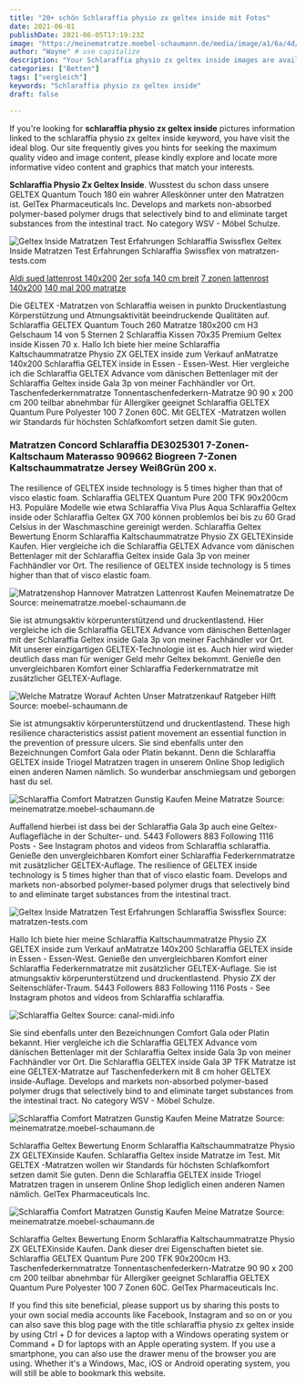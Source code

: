 ```yaml
---
title: "20+ schön Schlaraffia physio zx geltex inside mit Fotos"
date: 2021-06-01
publishDate: 2021-06-05T17:19:23Z
image: "https://meinematratze.moebel-schaumann.de/media/image/a1/6a/4d/schlaraffia-geltex-matrarzen1241.jpg"
author: "Wayne" # use capitalize
description: "Your Schlaraffia physio zx geltex inside images are available. Schlaraffia physio zx geltex inside are a topic that is being searched for and liked by netizens today. You can Download the Schlaraffia physio zx geltex inside files here. Download all free vectors."
categories: ["Betten"]
tags: ["vergleich"]
keywords: "Schlaraffia physio zx geltex inside"
draft: false

---
```


If you're looking for **schlaraffia physio zx geltex inside** pictures information linked to the schlaraffia physio zx geltex inside keyword, you have visit the ideal  blog. Our site frequently  gives you  hints  for seeking  the maximum  quality video and image  content, please kindly explore and locate more informative video content and graphics that match your interests.

**Schlaraffia Physio Zx Geltex Inside**. Wusstest du schon dass unsere GELTEX Quantum Touch 180 ein wahrer Alleskönner unter den Matratzen ist. GelTex Pharmaceuticals Inc. Develops and markets non-absorbed polymer-based polymer drugs that selectively bind to and eliminate target substances from the intestinal tract. No category WSV - Möbel Schulze.

![Geltex Inside Matratzen Test Erfahrungen Schlaraffia Swissflex](https://www.matratzen-tests.com/wp-content/uploads/2016/05/swissflex-versa-20-geltex-inside.jpg "Geltex Inside Matratzen Test Erfahrungen Schlaraffia Swissflex")
Geltex Inside Matratzen Test Erfahrungen Schlaraffia Swissflex von matratzen-tests.com

[Aldi sued lattenrost 140x200](/aldi-sued-lattenrost-140x200/)
[2er sofa 140 cm breit](/2er-sofa-140-cm-breit/)
[7 zonen lattenrost 140x200](/7-zonen-lattenrost-140x200/)
[140 mal 200 matratze](/140-mal-200-matratze/)

Die GELTEX -Matratzen von Schlaraffia weisen in punkto Druckentlastung Körperstützung und Atmungsaktivität beeindruckende Qualitäten auf. Schlaraffia GELTEX Quantum Touch 260 Matratze 180x200 cm H3 Gelschaum 14 von 5 Sternen 2 Schlaraffia Kissen 70x35 Premium Geltex inside Kissen 70 x. Hallo Ich biete hier meine Schlaraffia Kaltschaummatratze Physio ZX GELTEX inside zum Verkauf anMatratze 140x200 Schlaraffia GELTEX inside in Essen - Essen-West. Hier vergleiche ich die Schlaraffia GELTEX Advance vom dänischen Bettenlager mit der Schlaraffia Geltex inside Gala 3p von meiner Fachhändler vor Ort. Taschenfederkernmatratze Tonnentaschenfederkern-Matratze 90 90 x 200 cm 200 teilbar abnehmbar für Allergiker geeignet Schlaraffia GELTEX Quantum Pure Polyester 100 7 Zonen 60C. Mit GELTEX -Matratzen wollen wir Standards für höchsten Schlafkomfort setzen damit Sie guten.

### Matratzen Concord Schlaraffia DE3025301 7-Zonen-Kaltschaum Materasso 909662 Biogreen 7-Zonen Kaltschaummatratze Jersey WeißGrün 200 x.

The resilience of GELTEX inside technology is 5 times higher than that of visco elastic foam. Schlaraffia GELTEX Quantum Pure 200 TFK 90x200cm H3. Populäre Modelle wie etwa Schlaraffia Viva Plus Aqua Schlaraffia Geltex inside oder Schlaraffia Geltex GX 700 können problemlos bei bis zu 60 Grad Celsius in der Waschmaschine gereinigt werden. Schlaraffia Geltex Bewertung Enorm Schlaraffia Kaltschaummatratze Physio ZX GELTEXinside Kaufen. Hier vergleiche ich die Schlaraffia GELTEX Advance vom dänischen Bettenlager mit der Schlaraffia Geltex inside Gala 3p von meiner Fachhändler vor Ort. The resilience of GELTEX inside technology is 5 times higher than that of visco elastic foam.


![Matratzenshop Hannover Matratzen Lattenrost Kaufen Meinematratze De](https://www.lumizil.de/media/image/66/31/32/Schlaraffia-Taschenfederkernmatratze-Physio-_1XgVuKM8p6wG1z_1280x1280@2x.jpg "Matratzenshop Hannover Matratzen Lattenrost Kaufen Meinematratze De")
Source: meinematratze.moebel-schaumann.de

Sie ist atmungsaktiv körperunterstützend und druckentlastend. Hier vergleiche ich die Schlaraffia GELTEX Advance vom dänischen Bettenlager mit der Schlaraffia Geltex inside Gala 3p von meiner Fachhändler vor Ort. Mit unserer einzigartigen GELTEX-Technologie ist es. Auch hier wird wieder deutlich dass man für weniger Geld mehr Geltex bekommt. Genieße den unvergleichbaren Komfort einer Schlaraffia Federkernmatratze mit zusätzlicher GELTEX-Auflage.

![Welche Matratze Worauf Achten Unser Matratzenkauf Ratgeber Hilft](https://media.moebel-schaumann.de/wp-content/uploads/2019/03/7-2-1030x1030.jpg "Welche Matratze Worauf Achten Unser Matratzenkauf Ratgeber Hilft")
Source: moebel-schaumann.de

Sie ist atmungsaktiv körperunterstützend und druckentlastend. These high resilience characteristics assist patient movement an essential function in the prevention of pressure ulcers. Sie sind ebenfalls unter den Bezeichnungen Comfort Gala oder Platin bekannt. Denn die Schlaraffia GELTEX inside Triogel Matratzen tragen in unserem Online Shop lediglich einen anderen Namen nämlich. So wunderbar anschmiegsam und geborgen hast du sel.

![Schlaraffia Comfort Matratzen Gunstig Kaufen Meine Matratze](https://meinematratze.moebel-schaumann.de/media/image/27/28/c2/Schlaraffia-Kaltschaummatratze-Physio-ZX-GELTE589940c6dba86.jpg "Schlaraffia Comfort Matratzen Gunstig Kaufen Meine Matratze")
Source: meinematratze.moebel-schaumann.de

Auffallend hierbei ist dass bei der Schlaraffia Gala 3p auch eine Geltex-Auflagefläche in der Schulter- und. 5443 Followers 883 Following 1116 Posts - See Instagram photos and videos from Schlaraffia schlaraffia. Genieße den unvergleichbaren Komfort einer Schlaraffia Federkernmatratze mit zusätzlicher GELTEX-Auflage. The resilience of GELTEX inside technology is 5 times higher than that of visco elastic foam. Develops and markets non-absorbed polymer-based polymer drugs that selectively bind to and eliminate target substances from the intestinal tract.

![Geltex Inside Matratzen Test Erfahrungen Schlaraffia Swissflex](https://www.matratzen-tests.com/wp-content/uploads/2016/05/swissflex-versa-20-geltex-inside.jpg "Geltex Inside Matratzen Test Erfahrungen Schlaraffia Swissflex")
Source: matratzen-tests.com

Hallo Ich biete hier meine Schlaraffia Kaltschaummatratze Physio ZX GELTEX inside zum Verkauf anMatratze 140x200 Schlaraffia GELTEX inside in Essen - Essen-West. Genieße den unvergleichbaren Komfort einer Schlaraffia Federkernmatratze mit zusätzlicher GELTEX-Auflage. Sie ist atmungsaktiv körperunterstützend und druckentlastend. Physio ZX der Seitenschläfer-Traum. 5443 Followers 883 Following 1116 Posts - See Instagram photos and videos from Schlaraffia schlaraffia.

![Schlaraffia Geltex](https://meinematratze.moebel-schaumann.de/magazin/wp-content/uploads/2016/06/Schlaraffia-Geltex-Physio-ZX-300x169.jpg "Schlaraffia Geltex")
Source: canal-midi.info

Sie sind ebenfalls unter den Bezeichnungen Comfort Gala oder Platin bekannt. Hier vergleiche ich die Schlaraffia GELTEX Advance vom dänischen Bettenlager mit der Schlaraffia Geltex inside Gala 3p von meiner Fachhändler vor Ort. Die Schlaraffia GELTEX inside Gala 3P TFK Matratze ist eine GELTEX-Matratze auf Taschenfederkern mit 8 cm hoher GELTEX inside-Auflage. Develops and markets non-absorbed polymer-based polymer drugs that selectively bind to and eliminate target substances from the intestinal tract. No category WSV - Möbel Schulze.

![Schlaraffia Comfort Matratzen Gunstig Kaufen Meine Matratze](https://meinematratze.moebel-schaumann.de/lp/meine-matratze-matratzen-online-guenstig-kaufen-kontaktbox.jpg "Schlaraffia Comfort Matratzen Gunstig Kaufen Meine Matratze")
Source: meinematratze.moebel-schaumann.de

Schlaraffia Geltex Bewertung Enorm Schlaraffia Kaltschaummatratze Physio ZX GELTEXinside Kaufen. Schlaraffia Geltex inside Matratze im Test. Mit GELTEX -Matratzen wollen wir Standards für höchsten Schlafkomfort setzen damit Sie guten. Denn die Schlaraffia GELTEX inside Triogel Matratzen tragen in unserem Online Shop lediglich einen anderen Namen nämlich. GelTex Pharmaceuticals Inc.

![Schlaraffia Comfort Matratzen Gunstig Kaufen Meine Matratze](https://meinematratze.moebel-schaumann.de/media/image/a1/6a/4d/schlaraffia-geltex-matrarzen1241.jpg "Schlaraffia Comfort Matratzen Gunstig Kaufen Meine Matratze")
Source: meinematratze.moebel-schaumann.de

Schlaraffia Geltex Bewertung Enorm Schlaraffia Kaltschaummatratze Physio ZX GELTEXinside Kaufen. Dank dieser drei Eigenschaften bietet sie. Schlaraffia GELTEX Quantum Pure 200 TFK 90x200cm H3. Taschenfederkernmatratze Tonnentaschenfederkern-Matratze 90 90 x 200 cm 200 teilbar abnehmbar für Allergiker geeignet Schlaraffia GELTEX Quantum Pure Polyester 100 7 Zonen 60C. GelTex Pharmaceuticals Inc.

If you find this site beneficial, please support us by sharing this posts to your own social media accounts like Facebook, Instagram and so on or you can also save this blog page with the title schlaraffia physio zx geltex inside by using Ctrl + D for devices a laptop with a Windows operating system or Command + D for laptops with an Apple operating system. If you use a smartphone, you can also use the drawer menu of the browser you are using. Whether it's a Windows, Mac, iOS or Android operating system, you will still be able to bookmark this website.

